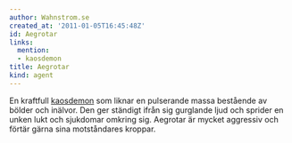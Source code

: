 ```yaml
---
author: Wahnstrom.se
created_at: '2011-01-05T16:45:48Z'
id: Aegrotar
links:
  mention:
  - kaosdemon
title: Aegrotar
kind: agent
---
```


En kraftfull [kaosdemon] som liknar en pulserande massa bestående av bölder och inälvor. Den ger
ständigt ifrån sig gurglande ljud och sprider en unken lukt och sjukdomar omkring sig. Aegrotar är
mycket aggressiv och förtär gärna sina motståndares kroppar.

  [kaosdemon]: kaosdemon